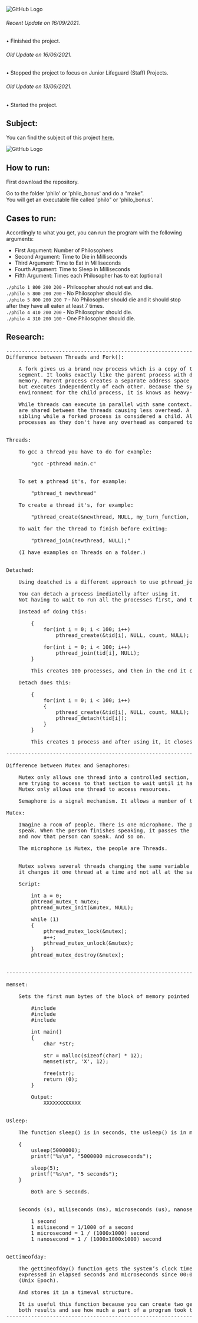 ![GitHub Logo](/extras/images/Success.png)

###### <i>Recent Update on 16/09/2021.</i>
• Finished the project.

###### <i>Old Update on 16/06/2021.</i>
• Stopped the project to focus on Junior Lifeguard (Staff) Projects.

###### <i>Old Update on 13/06/2021.</i>
• Started the project.

## Subject:

You can find the subject of this project [here.](https://github.com/Olbrien/42Lisboa-lvl_3_philosophers/blob/main/extras/lvl_3_philosophers.pdf)

![GitHub Logo](/extras/images/pic1.png)

## How to run:

First download the repository.

Go to the folder 'philo' or 'philo_bonus' and do a "make".\
You will get an executable file called 'philo" or 'philo_bonus'.

## Cases to run:

Accordingly to what you get, you can run the program with the following arguments:

- First Argument: Number of Philosophers
- Second Argument: Time to Die in Milliseconds
- Third Argument: Time to Eat in Milliseconds
- Fourth Argument: Time to Sleep in Milliseconds
- Fifth Argument: Times each Philosopher has to eat (optional)

`./philo 1 800 200 200` - Philosopher should not eat and die.\
`./philo 5 800 200 200` - No Philosopher should die.\
`./philo 5 800 200 200 7` - No Philosopher should die and it should stop after they have all eaten at least 7 times.\
`./philo 4 410 200 200` - No Philosopher should die.\
`./philo 4 310 200 100` - One Philosopher should die.

## Research:

<pre>
------------------------------------------------------------------------------------
Difference between Threads and Fork():

	A fork gives us a brand new process which is a copy of the current process with the same code
	segment. It looks exactly like the parent process with different process id having it's own
	memory.	Parent process creates a separate address space for the child with same code segments
	but	executes independently of each other. Because the system issues a new memory space and
	environment	for the child process, it is knows as heavy-weight process.

	While threads can execute in parallel with same context. Also, memory and other resources
	are shared between the threads causing less overhead. A thread process is considered a
	sibling while a forked process is considered a child. Also, threads are known as light-weight
	processes as they don't have any overhead as compared to processes


Threads:

	To gcc a thread you have to do for example:

		"gcc -pthread main.c"


	To set a pthread it's, for example:

		"pthread_t newthread"

	To create a thread it's, for example:

		"pthread_create(&newthread, NULL, my_turn_function, NULL);"

	To wait for the thread to finish before exiting:

		"pthread_join(newthread, NULL);"

	(I have examples on Threads on a folder.)


Detached:

	Using deatched is a different approach to use pthread_join().

	You can detach a process imediatelly after using it.
	Not having to wait to run all the processes first, and then detach it.

	Instead of doing this:

		{
			for(int i = 0; i < 100; i++)
				pthread_create(&tid[i], NULL, count, NULL);

			for(int i = 0; i < 100; i++)
				pthread_join(tid[i], NULL);
		}

		This creates 100 processes, and then in the end it closes it.

	Detach does this:

		{
			for(int i = 0; i < 100; i++)
			{
				pthread_create(&tid[i], NULL, count, NULL);
				pthread_detach(tid[i]);
			}
		}

		This creates 1 process and after using it, it closes.

------------------------------------------------------------------------------------

Difference between Mutex and Semaphores:

	Mutex only allows one thread into a controlled section, forcing other threads which
	are trying to access to that section to wait until it has exited.
	Mutex only allows one thread to access resources.

	Semaphore is a signal mechanism. It allows a number of threads to access a resource.

Mutex:

	Imagine a room of people. There is one microphone. The person holding the microphone can
	speak. When the person finishes speaking, it passes the microphone to another person,
	and now that person can speak. And so on.

	The microphone is Mutex, the people are Threads.


	Mutex solves several threads changing the same variable at the same time. Mutex makes sure
	it changes it one thread at a time and not all at the same time.

	Script:

		int a = 0;
		phtread_mutex_t mutex;
		phtread_mutex_init(&mutex, NULL);

		while (1)
		{
			pthread_mutex_lock(&mutex);
			a++;
			pthread_mutex_unlock(&mutex);
		}
		phtread_mutex_destroy(&mutex);


-------------------------------------------------------------------------------------------------

memset:

	Sets the first num bytes of the block of memory pointed by ptr to the specified value.

		#include <stdio.h>
		#include <string.h>
		#include <stdlib.h>

		int	main()
		{
			char *str;

			str = malloc(sizeof(char) * 12);
			memset(str, 'X', 12);

			free(str);
			return (0);
		}

		Output:
			XXXXXXXXXXXX


Usleep:

	The function sleep() is in seconds, the usleep() is in microseconds.

	{
		usleep(5000000);
		printf("%s\n", "5000000 microseconds");

		sleep(5);
		printf("%s\n", "5 seconds");
	}

		Both are 5 seconds.


	Seconds (s), miliseconds (ms), microseconds (us), nanoseconds (ns)

		1 second
		1 milisecond = 1/1000 of a second
		1 microsecond = 1 / (1000x1000) second
		1 nanosecond = 1 / (1000x1000x1000) second


Gettimeofday:

	The gettimeofday() function gets the system’s clock time. The current time is
	expressed in elapsed seconds and microseconds since 00:00:00, January 1, 1970
	(Unix Epoch).

	And stores it in a timeval structure.

	It is useful this function because you can create two gettimeofday(), and subtract
	both results and see how much a part of a program took to execute.
------------------------------------------------------------------------------------
</pre>
